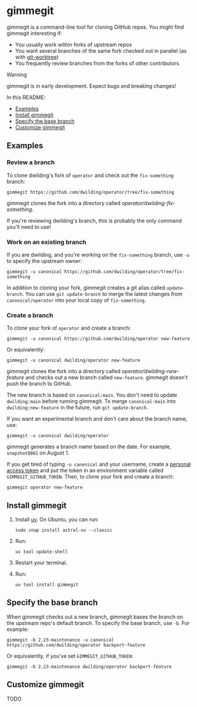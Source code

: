 # gimmegit

gimmegit is a command-line tool for cloning GitHub repos. You might find gimmegit interesting if:

  - You usually work within forks of upstream repos
  - You want several branches of the same fork checked out in parallel (as with [git-worktree](https://git-scm.com/docs/git-worktree))
  - You frequently review branches from the forks of other contributors

> [!WARNING]  
> gimmegit is in early development. Expect bugs and breaking changes!

In this README:

  - [Examples](#examples)
  - [Install gimmegit](#install-gimmegit)
  - [Specify the base branch](#specify-the-base-branch)
  - [Customize gimmegit](#customize-gimmegit)

## Examples

### Review a branch

To clone dwilding's fork of `operator` and check out the `fix-something` branch:

```text
gimmegit https://github.com/dwilding/operator/tree/fix-something
```
gimmegit clones the fork into a directory called *operator/dwilding-fix-something*.

If you're reviewing dwilding's branch, this is probably the only command you'll need to use!

### Work on an existing branch

If you are dwilding, and you're working on the `fix-something` branch, use `-u` to specify the upstream owner:

```text
gimmegit -u canonical https://github.com/dwilding/operator/tree/fix-something
```

In addition to cloning your fork, gimmegit creates a git alias called `update-branch`. You can use `git update-branch` to merge the latest changes from `canonical/operator` into your local copy of `fix-something`.

### Create a branch

To clone your fork of `operator` and create a branch:

```text
gimmegit -u canonical https://github.com/dwilding/operator new-feature
```

Or equivalently:

```text
gimmegit -u canonical dwilding/operator new-feature
```

gimmegit clones the fork into a directory called *operator/dwilding-new-feature* and checks out a new branch called `new-feature`. gimmegit doesn't push the branch to GitHub.

The new branch is based on `canonical:main`. You don't need to update `dwilding:main` before running gimmegit. To merge `canonical:main` into `dwilding:new-feature` in the future, run `git update-branch`.

If you want an experimental branch and don't care about the branch name, use:

```text
gimmegit -u canonical dwilding/operator
```

gimmegit generates a branch name based on the date. For example, `snapshot0801` on August 1.

If you get tired of typing `-u canonical` and your username, create a [personal access token](https://docs.github.com/en/authentication/keeping-your-account-and-data-secure/managing-your-personal-access-tokens) and put the token in an environment variable called `GIMMEGIT_GITHUB_TOKEN`. Then, to clone your fork and create a branch:

```text
gimmegit operator new-feature
```

## Install gimmegit

 1. Install [uv](https://docs.astral.sh/uv/getting-started/installation/). On Ubuntu, you can run:

    ```text
    sudo snap install astral-uv --classic
    ```

 2. Run:

    ```text
    uv tool update-shell
    ```

 3. Restart your terminal.

 4. Run:

    ```text
    uv tool install gimmegit
    ```

## Specify the base branch

When gimmegit checks out a new branch, gimmegit bases the branch on the upstream repo's default branch. To specify the base branch, use `-b`. For example:

```text
gimmegit -b 2.23-maintenance -u canonical https://github.com/dwilding/operator backport-feature
```

Or equivalently, if you've set `GIMMEGIT_GITHUB_TOKEN`:

```text
gimmegit -b 2.23-maintenance dwilding/operator backport-feature
```

## Customize gimmegit

TODO
